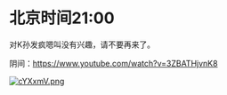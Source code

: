 # 北京时间21:00

对K孙发疯嗯叫没有兴趣，请不要再来了。

阴间：https://www.youtube.com/watch?v=3ZBATHjvnK8

[![cYXxmV.png](https://z3.ax1x.com/2021/04/08/cYXxmV.png)](https://imgtu.com/i/cYXxmV)